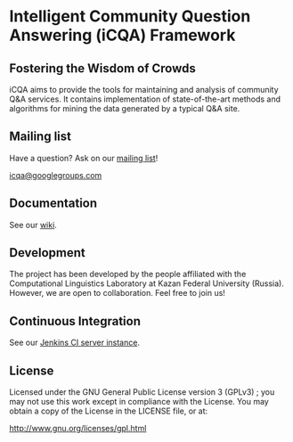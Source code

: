 Intelligent Community Question Answering (iCQA) Framework
=================

Fostering the Wisdom of Crowds
------------------------------

iCQA aims to provide the tools for maintaining and analysis of community Q&A services. It contains implementation of state-of-the-art methods and algorithms for mining the data generated by a typical Q&A site.


Mailing list
------------

Have a question? Ask on our [mailing list](https://groups.google.com/d/forum/icqa)!

icqa@googlegroups.com

Documentation
----------------------

See our [wiki](https://github.com/CLLKazan/iCQA/wiki).

Development
----------------------

The project has been developed by the people affiliated with the Computational Linguistics Laboratory at Kazan Federal University (Russia). However, we are open to collaboration. Feel free to join us! 

Continuous Integration
----------------------

See our [Jenkins CI server instance](http://cll.niimm.ksu.ru:8080/jenkins/job/iCQA).

License
---------------------

Licensed under the GNU General Public License version 3 (GPLv3) ;
you may not use this work except in compliance with the License.
You may obtain a copy of the License in the LICENSE file, or at:

   http://www.gnu.org/licenses/gpl.html